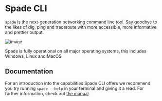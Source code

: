 # Spade CLI
`spade` is the next-generation networking command line tool.
Say goodbye to the likes of dig, ping and traceroute with more accessible,
more informative and prettier output.

![image](https://user-images.githubusercontent.com/44979306/143790954-c058f58b-0941-4b2d-b3ff-057916cf487f.png)

Spade is fully operational on all major operating systems, this includes Windows, Linux and MacOS.

## Documentation
For an introduction into the capabilities Spade CLI offers we recommend you try
running `spade --help` in your terminal and giving it a read. For further
information, check out [the manual](https://example.com/).
